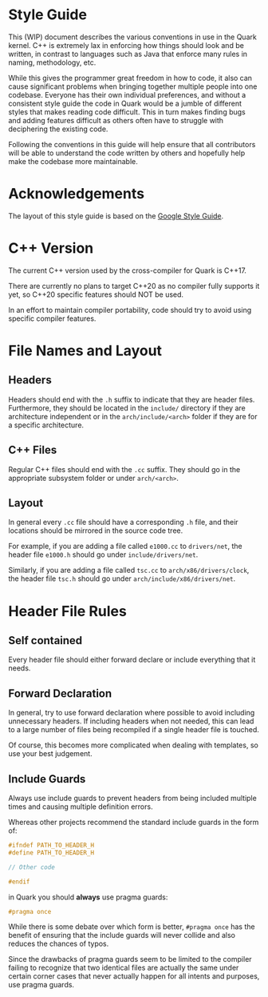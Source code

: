 # Style Guide
This (WIP) document describes the various conventions in use in the Quark kernel. C++ is extremely lax in enforcing how things should look and be written, in contrast to languages such as Java that enforce many rules in naming, methodology, etc.

While this gives the programmer great freedom in how to code, it also can cause significant problems when bringing together multiple people into one codebase. Everyone has their own individual preferences, and without a consistent style guide the code in Quark would be a jumble of different styles that makes reading code difficult. This in turn makes finding bugs and adding features difficult as others often have to struggle with deciphering the existing code.

Following the conventions in this guide will help ensure that all contributors will be able to understand the code written by others and hopefully help make the codebase more maintainable.

# Acknowledgements
The layout of this style guide is based on the [Google Style Guide](https://google.github.io/styleguide/cppguide.html).

# C++ Version
The current C++ version used by the cross-compiler for Quark is C++17.

There are currently no plans to target C++20 as no compiler fully supports it yet, so C++20 specific features should NOT be used.

In an effort to maintain compiler portability, code should try to avoid using specific compiler features.

# File Names and Layout
## Headers
Headers should end with the `.h` suffix to indicate that they are header files. Furthermore, they should be located in the `include/` directory if they are architecture independent or in the `arch/include/<arch>` folder if they are for a specific architecture.

## C++ Files
Regular C++ files should end with the `.cc` suffix. They should go in the appropriate subsystem folder or under `arch/<arch>`.

## Layout
In general every `.cc` file should have a corresponding `.h` file, and their locations should be mirrored in the source code tree.

For example, if you are adding a file called `e1000.cc` to `drivers/net`, the header file `e1000.h` should go under `include/drivers/net`.

Similarly, if you are adding a file called `tsc.cc` to `arch/x86/drivers/clock`, the header file `tsc.h` should go under `arch/include/x86/drivers/net`.

# Header File Rules
## Self contained
Every header file should either forward declare or include everything that it needs.

## Forward Declaration
In general, try to use forward declaration where possible to avoid including unnecessary headers. If including headers when not needed, this can lead to a large number of files being recompiled if a single header file is touched.

Of course, this becomes more complicated when dealing with templates, so use your best judgement.

## Include Guards
Always use include guards to prevent headers from being included multiple times and causing multiple definition errors.

Whereas other projects recommend the standard include guards in the form of:

```c++
#ifndef PATH_TO_HEADER_H
#define PATH_TO_HEADER_H

// Other code

#endif
```

in Quark you should **always** use pragma guards:

```c++
#pragma once
```

While there is some debate over which form is better, `#pragma once` has the benefit of ensuring that the include guards will never collide and also reduces the chances of typos.

Since the drawbacks of pragma guards seem to be limited to the compiler failing to recognize that two identical files are actually the same under certain corner cases that never actually happen for all intents and purposes, use pragma guards.
